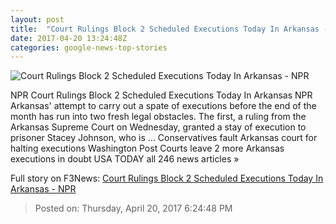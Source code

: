 ```yaml
---
layout: post
title:  "Court Rulings Block 2 Scheduled Executions Today In Arkansas - NPR"
date: 2017-04-20 13:24:48Z
categories: google-news-top-stories
---
```


![Court Rulings Block 2 Scheduled Executions Today In Arkansas - NPR](https://media.npr.org/assets/img/2017/04/20/ap_17103804793510_wide-7d006345ce0433602e2dd692ca2f08cf3b99317e.jpg?s=1400)

NPR Court Rulings Block 2 Scheduled Executions Today In Arkansas NPR Arkansas' attempt to carry out a spate of executions before the end of the month has run into two fresh legal obstacles. The first, a ruling from the Arkansas Supreme Court on Wednesday, granted a stay of execution to prisoner Stacey Johnson, who is ... Conservatives fault Arkansas court for halting executions Washington Post Courts leave 2 more Arkansas executions in doubt USA TODAY all 246 news articles »


Full story on F3News: [Court Rulings Block 2 Scheduled Executions Today In Arkansas - NPR](http://www.f3nws.com/n/kAAY4F)

> Posted on: Thursday, April 20, 2017 6:24:48 PM
